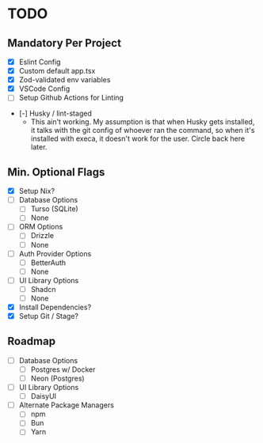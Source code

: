 # TODO

## Mandatory Per Project

- [x] Eslint Config
- [x] Custom default app.tsx
- [x] Zod-validated env variables
- [x] VSCode Config
- [ ] Setup Github Actions for Linting
- [-] Husky / lint-staged
  - This ain't working. My assumption is that when Husky gets installed, it talks with the git config of whoever ran the command, so when it's installed with execa, it doesn't work for the user. Circle back here later.

## Min. Optional Flags

- [x] Setup Nix?
- [ ] Database Options
  - [ ] Turso (SQLite)
  - [ ] None
- [ ] ORM Options
  - [ ] Drizzle
  - [ ] None
- [ ] Auth Provider Options
  - [ ] BetterAuth
  - [ ] None
- [ ] UI Library Options
  - [ ] Shadcn
  - [ ] None
- [x] Install Dependencies?
- [x] Setup Git / Stage?

## Roadmap

- [ ] Database Options
  - [ ] Postgres w/ Docker
  - [ ] Neon (Postgres)
- [ ] UI Library Options
  - [ ] DaisyUI
- [ ] Alternate Package Managers
  - [ ] npm
  - [ ] Bun
  - [ ] Yarn
